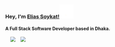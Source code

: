 ### Hey, I'm [Elias Soykat!](https://elias-soykat.hashnode.dev)<img src="https://raw.githubusercontent.com/Kathryn-Jie/Kathryn-Jie/main/wave.gif" width="45"/>

#### A Full Stack Software Developer based in Dhaka.

<div style="display: flex; gap: 1rem;">
  <img height="165em" src="https://github-readme-stats-eight-theta.vercel.app/api?username=elias-soykat&show_icons=true&theme=algolia&include_all_commits=true&count_private=true" style="margin-left: 1rem;" />
   <img height="165em" src="https://github-readme-stats-eight-theta.vercel.app/api/top-langs/?username=elias-soykat&layout=compact&langs_count=8&theme=algolia" style="margin-right: 1rem;" />
</div>
